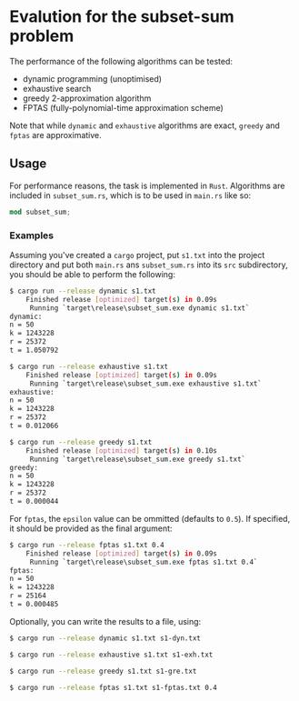 # Evalution for the subset-sum problem

The performance of the following algorithms can be tested:
 - dynamic programming (unoptimised)
 - exhaustive search
 - greedy 2-approximation algorithm
 - FPTAS (fully-polynomial-time approximation scheme)

Note that while `dynamic` and `exhaustive` algorithms are exact, `greedy` and `fptas` are approximative.

## Usage

For performance reasons, the task is implemented in `Rust`. Algorithms are included in `subset_sum.rs`, which is to be used in `main.rs` like so:

```rust
mod subset_sum;
```

### Examples

Assuming you've created a `cargo` project, put `s1.txt` into the project directory and put both `main.rs` ans `subset_sum.rs` into its `src` subdirectory, you should be able to perform the following: 

```sh
$ cargo run --release dynamic s1.txt
    Finished release [optimized] target(s) in 0.09s
     Running `target\release\subset_sum.exe dynamic s1.txt`
dynamic:
n = 50
k = 1243228
r = 25372
t = 1.050792
```

```sh
$ cargo run --release exhaustive s1.txt
    Finished release [optimized] target(s) in 0.09s
     Running `target\release\subset_sum.exe exhaustive s1.txt`
exhaustive:
n = 50
k = 1243228
r = 25372
t = 0.012066
```

```sh
$ cargo run --release greedy s1.txt
    Finished release [optimized] target(s) in 0.10s
     Running `target\release\subset_sum.exe greedy s1.txt`
greedy:
n = 50
k = 1243228
r = 25372
t = 0.000044
```

For `fptas`, the `epsilon` value can be ommitted (defaults to `0.5`). If specified, it should be provided as the final argument:

```sh
$ cargo run --release fptas s1.txt 0.4
    Finished release [optimized] target(s) in 0.09s
     Running `target\release\subset_sum.exe fptas s1.txt 0.4`
fptas:
n = 50
k = 1243228
r = 25164
t = 0.000485
```

Optionally, you can write the results to a file, using:

```sh
$ cargo run --release dynamic s1.txt s1-dyn.txt
```

```sh
$ cargo run --release exhaustive s1.txt s1-exh.txt
```

```sh
$ cargo run --release greedy s1.txt s1-gre.txt
```

```sh
$ cargo run --release fptas s1.txt s1-fptas.txt 0.4
```
